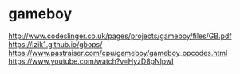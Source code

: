# gameboy

http://www.codeslinger.co.uk/pages/projects/gameboy/files/GB.pdf
https://izik1.github.io/gbops/
https://www.pastraiser.com/cpu/gameboy/gameboy_opcodes.html
https://www.youtube.com/watch?v=HyzD8pNlpwI
